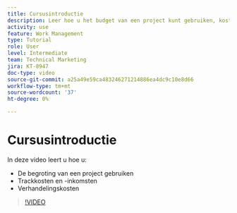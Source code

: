 ```yaml
---
title: Cursusintroductie
description: Leer hoe u het budget van een project kunt gebruiken, kosten en opbrengsten kunt bijhouden en uitgaven kunt verwerken in [!DNL  Workfront].
activity: use
feature: Work Management
type: Tutorial
role: User
level: Intermediate
team: Technical Marketing
jira: KT-8947
doc-type: video
source-git-commit: a25a49e59ca483246271214886ea4dc9c10e8d66
workflow-type: tm+mt
source-wordcount: '37'
ht-degree: 0%

---
```


# Cursusintroductie

In deze video leert u hoe u:

* De begroting van een project gebruiken
* Trackkosten en -inkomsten
* Verhandelingskosten

>[!VIDEO](https://video.tv.adobe.com/v/335207/?quality=12&learn=on)
